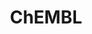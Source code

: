 ---
layout: default
bigquery: https://console.cloud.google.com/bigquery?p=patents-public-data&d=ebi_chembl&page=dataset
citation: '"The ChEMBL database in 2017." Anna Gaulton, Anne Hersey, Michał Nowotka,
  A Patrícia Bento, Jon Chambers, David Mendez, Prudence Mutowo, Francis Atkinson,
  Louisa J Bellis, Elena Cibrián-Uhalte, Mark Davies, Nathan Dedman, Anneli Karlsson,
  María Paula Magariños, John P Overington, George Papadatos, Ines Smit, Andrew R
  Leach Nucleic acids Research (2017) 45 (Database Issue), D945-D954'
contributors: European Bioinformatics Institute
cost: None
description: ChEMBL Data is a manually curated database of small molecules used in
  drug discovery, including information about existing patented drugs.
documentation: 'schema: https://www.ebi.ac.uk/chembl/db_schema


  '
last_edit: 04/06/2022, 14:54:36
location: https://console.cloud.google.com/marketplace/product/google_patents_public_datasets/chembl
maintained_by: EMBL-EBI, an outstation of European Molecular Biology Laboratory
related_publications: '

  ChEMBL: towards direct deposition of bioassay data.


  Mendez D, Gaulton A, Bento AP, Chambers J, De Veij M, Félix E, Magariños MP, Mosquera
  JF, Mutowo P, Nowotka M, Gordillo-Marañón M, Hunter F, Junco L, Mugumbate G, Rodriguez-Lopez
  M, Atkinson F, Bosc N, Radoux CJ, Segura-Cabrera A, Hersey A, Leach AR.


  — Nucleic Acids Res. 2019; 47(D1):D930-D940. doi: 10.1093/nar/gky1075

  '
schema_fields:
- text_value
- mw_monoisotopic
- parent_type
- ddd_units
- alert_set_id
- domain_description
- irac_class_id
- irac_code
- level2
- mc_target_type
- assay_subcellular_fraction
- cidx
- syn_type
- related_tid
- enzyme_name
- product_id
- standard_upper_value
- acd_logp
- acd_most_apka
- l4
- atc_code
- parent_go_id
- standard_inchi
- log_id
- mc_target_accession
- src_description
- alert_name
- usan_year
- metref_id
- pathway_key
- strength
- alogp
- doi
- compd_id
- synonyms
- level4
- mol_frac_id
- path
- assay_category
- bao_endpoint
- cl_lincs_id
- normal_range_min
- mesh_id
- assay_organism
- natural_product
- who_name
- authors
- indication_class
- domain_id
- target_type
- molecular_mechanism
- level5
- biocomp_id
- targcomp_id
- end_position
- ref_type
- published_relation
- l3
- oral
- ass_cls_map_id
- bao_id
- last_active
- efo_term
- warning_year
- delist_flag
- toid
- num_ro5_violations
- standard_flag
- volume
- as_id
- black_box_warning
- sitecomp_id
- res_stem_id
- standard_relation
- bei
- co_stem_id
- standard_units
- go_id
- max_phase
- standard_type
- published_value
- tax_id
- molregno
- dosed_ingredient
- domain_type
- lle
- level4_description
- acd_most_bpka
- potential_duplicate
- first_approval
- chirality
- variant_id
- hbd_lipinski
- drug_substance_flag
- tid
- availability_type
- full_molformula
- smid
- usan_stem
- dosage_form
- nda_type
- src_id
- ddd_value
- site_name
- clo_id
- previous_company
- downgraded
- substrate_record_id
- entity_id
- record_id
- set_name
- orig_description
- assay_id
- psa
- ddd_id
- ridx
- published_units
- withdrawn_country
- drug_product_flag
- assay_cell_type
- acd_logd
- tbl
- cell_ontology_id
- topical
- level1_description
- ref_url
- first_page
- actsm_id
- idx
- src_compound_id
- helm_notation
- predbind_id
- active_molregno
- warning_description
- job_id
- updated_by
- cx_most_bpka
- patent_expire_date
- assay_tissue
- mc_tax_id
- stem
- compound_name
- relationship
- definition
- formulation_id
- compound_key
- num_alerts
- le
- parenteral
- subgroup
- withdrawn_flag
- mechanism_of_action
- src_short_name
- units
- mutation
- action_type
- usan_stem_definition
- molfile
- normal_range_max
- activity_count
- site_id
- comp_class_id
- molecule_type
- mechanism_comment
- ddd_admr
- patent_no
- updated_on
- parent_id
- activity_id
- protein_class_desc
- inorganic_flag
- warning_id
- accession
- route
- component_type
- hbd
- trade_name
- cell_id
- aidx
- hba
- alert_id
- metabolite_record_id
- pref_name
- pubmed_id
- ap_id
- standard_value
- version
- curated_by
- activity_comment
- sequence
- annotation
- homologue
- heavy_atoms
- ro3_pass
- level3
- publication_number
- l7
- assay_source
- rgid
- assay_class_id
- name
- mesh_heading
- approval_date
- qudt_units
- num_lipinski_ro5_violations
- protclasssyn_id
- hba_lipinski
- smarts
- rtb
- description
- journal
- level2_description
- full_mwt
- db_source
- assay_strain
- organism
- ad_type
- tissue_id
- class_level
- bto_id
- cx_most_apka
- relationship_desc
- efo_id
- standard_text_value
- oc_id
- enzyme_tid
- compsyn_id
- title
- chembl_id
- cell_name
- direct_interaction
- drugind_id
- company
- protein_class_id
- relation
- parameter_value
- label
- warning_type
- class_type
- curation_comment
- l1
- sei
- cell_source_organism
- patent_use_code
- priority
- confidence_score
- polymer_flag
- last_page
- mol_atc_id
- drug_record_id
- cell_description
- withdrawn_class
- assay_param_id
- country
- met_comment
- research_stem
- submission_date
- stat
- cell_source_tax_id
- major_class
- year
- source
- assay_desc
- l2
- level3_description
- active_ingredient
- comments
- parent_molregno
- hrac_class_id
- structure_type
- type
- max_phase_for_ind
- result_flag
- ref_id
- aromatic_rings
- domain_name
- parameter_type
- therapeutic_flag
- tid_fixed
- component_id
- first_in_class
- std_act_id
- relationship_type
- data_validity_comment
- protein_class_synonym
- chebi_par_id
- binding_site_comment
- met_conversion
- site_residues
- who_extra
- level1
- upper_value
- frac_code
- warning_class
- met_id
- assay_type
- mc_target_name
- target_desc
- cpd_str_alert_id
- published_type
- cell_source_tissue
- molecular_species
- isoform
- targrel_id
- confidence
- cellosaurus_id
- patent_id
- l5
- prediction_method
- prodrug
- assay_tax_id
- usan_stem_id
- withdrawn_reason
- component_synonym
- disease_efficacy
- doc_type
- mc_organism
- warning_country
- start_position
- src_assay_id
- pathway_id
- aspect
- creation_date
- assay_test_type
- caloha_id
- mw_freebase
- source_domain_id
- status
- species_group_flag
- entity_type
- hrac_code
- l8
- mec_id
- canonical_smiles
- db_version
- frac_class_id
- cx_logd
- mecref_id
- doc_id
- target_mapping
- qed_weighted
- value
- ddd_comment
- l6
- innovator_company
- bao_format
- standard_inchi_key
- comp_go_id
- usan_substem
- prod_pat_id
- indref_id
- sequence_md5sum
- molsyn_id
- short_name
- abstract
- pchembl_value
- applicant_full_name
- warnref_id
- mol_hrac_id
- mol_irac_id
- cx_logp
- withdrawn_year
- stem_class
- issue
- ingredient
- uo_units
- selectivity_comment
- uberon_id
shortname: chembl
tags:
- biotechnology
- health
- chemical
- bioinformatics
- medical
terms_of_use: CC BY-SA 3.0
title: ChEMBL
uuid: e232a192-965c-4ec9-904c-155b6dfe56c5
---